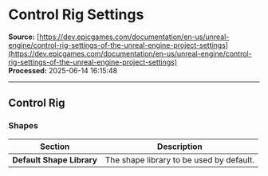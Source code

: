 # Control Rig Settings

**Source:** [https://dev.epicgames.com/documentation/en-us/unreal-engine/control-rig-settings-of-the-unreal-engine-project-settings](https://dev.epicgames.com/documentation/en-us/unreal-engine/control-rig-settings-of-the-unreal-engine-project-settings)  
**Processed:** 2025-06-14 16:15:48

---

## Control Rig

### Shapes

| **Section** | **Description** |
| --- | --- |
| **Default Shape Library** | The shape library to be used by default. |